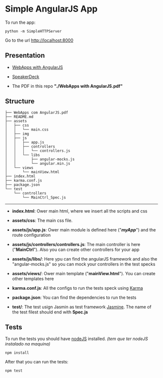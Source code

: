 Simple AngularJS App
==================
To run the app:

```
python -m SimpleHTTPServer
```

Go to the url [http://localhost:8000](http://localhost:8000)


## Presentation
- [WebApps with AngularJS](http://vitorleal.github.io/angularjs-talk/)

- [SpeakerDeck](https://speakerdeck.com/vitorleal/webapps-with-angularjs)

- The PDF in this repo **"./WebApps with AngularJS.pdf"**



## Structure

```
├── WebApps com AngularJS.pdf
├── README.md
├── assets
│   ├── css
│   │   └── main.css
│   ├── img
│   ├── js
│   │   ├── app.js
│   │   ├── controllers
│   │   │   └── controllers.js
│   │   └── libs
│   │       ├── angular-mocks.js
│   │       └── angular.min.js
│   └── views
│       └── mainView.html
├── index.html
├── karma.conf.js
├── package.json
└── test
    └── controllers
        └── MainCtrl_Spec.js
```

***

- **index.html**: Ower main html, where we insert all the scripts and css

- **assets/css**: The main css file.

- **assets/js/app.js**: Ower main module is defined here ("***myApp***") and the route configuration

- **assets/js/controllers/controllers.js**: The main controller is here ("**MainCtrl**"). Also you can create other controllers for your app

- **assets/js/libs/**: Here ypu can find the angularJS framework and also the "angular-mocks.js" so you can mock your controllers in the test specks

- **assets/views/**: Ower main template ("**mainView.html**"). You can create other templates here 

- **karma.conf.js**: All the configs to run the tests speck using [Karma](http://karma-runner.github.io/)

- **package.json**: You can find the dependencies to run the tests

- **test/**: The test usign Jasmin as test framework [Jasmine](https://jasmine.github.io/). The name of the test filest should end with **Spec.js**


## Tests
To run the tests you should have [nodeJS](http://nodejs.org/) installed. *(tem que ter nodeJS instalado na maquina)*

```
npm install
```

After that you can run the tests:

```
npm test
```
